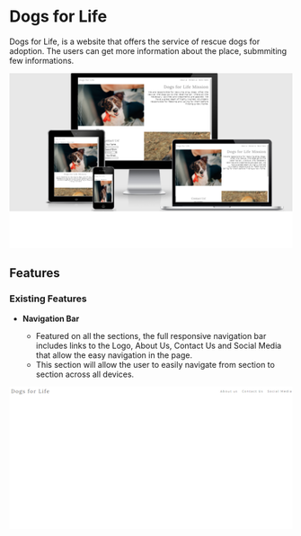 # Dogs for Life

Dogs for Life, is a website that offers the service of rescue dogs for adoption.
The users can get more information about the place, submmiting few informations.

![Responsice Mockup](https://github.com/vitorvhs/Dogs-for-Life/blob/4d212d2e4b5de78fa7db03b5f0ae17eef8af0e24/assets/images/diferent-screens.png)


## Features 

### Existing Features

- __Navigation Bar__

  - Featured on all the sections, the full responsive navigation bar includes links to the Logo, About Us, Contact Us and Social Media that allow the easy navigation in the page.
  - This section will allow the user to easily navigate from section to section across all devices. 

![Nav Bar](https://github.com/vitorvhs/Dogs-for-Life/blob/a1ed850a91cea539435c1b9f9c408f1d927b1771/assets/images/nav-bar.png)


